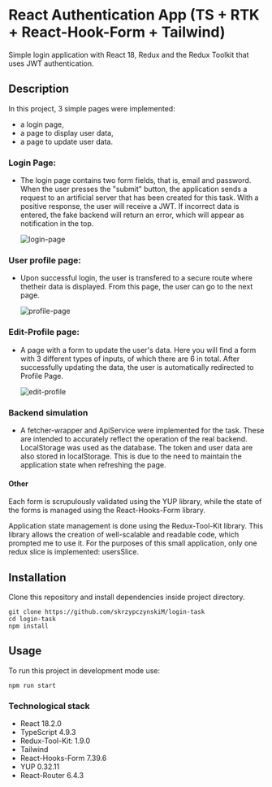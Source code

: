 # React Authentication App (TS + RTK + React-Hook-Form + Tailwind)

Simple login application with React 18, Redux and the Redux Toolkit that uses JWT authentication.

## Description

In this project, 3 simple pages were implemented:

-   a login page,
-   a page to display user data,
-   a page to update user data.

### Login Page:

-   The login page contains two form fields, that is, email and password. When the user presses the "submit" button, the application sends a request to an artificial server that has been created for this task. With a positive response, the user will receive a JWT. If incorrect data is entered, the fake backend will return an error, which will appear as notification in the top.

    ![login-page](https://user-images.githubusercontent.com/45791051/204315017-4bb907d8-5e4e-49b9-82c2-9cb046fcbe39.PNG)

### User profile page:

-   Upon successful login, the user is transfered to a secure route where thetheir data is displayed. From this page, the user can go to the next page.

    ![profile-page](https://user-images.githubusercontent.com/45791051/204315000-99d8abd9-c9aa-4338-867c-4009c7ea35fb.PNG)

### Edit-Profile page:

-   A page with a form to update the user's data.
    Here you will find a form with 3 different types of inputs, of which there are 6 in total. After successfully updating the data, the user is automatically redirected to Profile Page.
    
    ![edit-profile](https://user-images.githubusercontent.com/45791051/204315033-ec3878ae-6d76-4fa9-9f0f-6e0b34b9bc23.PNG)

### Backend simulation

-   A fetcher-wrapper and ApiService were implemented for the task. These are intended to accurately reflect the operation of the real backend. LocalStorage was used as the database. The token and user data are also stored in localStorage. This is due to the need to maintain the application state when refreshing the page.

#### Other

Each form is scrupulously validated using the YUP library, while the state of the forms is managed using the React-Hooks-Form library.

Application state management is done using the Redux-Tool-Kit library. This library allows the creation of well-scalable and readable code, which prompted me to use it. For the purposes of this small application, only one redux slice is implemented: usersSlice.

## Installation

Clone this repository and install dependencies inside project directory.

```
git clone https://github.com/skrzypczynskiM/login-task
cd login-task
npm install
```

## Usage

To run this project in development mode use:

```
npm run start
```

### Technological stack

-   React 18.2.0
-   TypeScript 4.9.3
-   Redux-Tool-Kit: 1.9.0
-   Tailwind
-   React-Hooks-Form 7.39.6
-   YUP 0.32.11
-   React-Router 6.4.3
